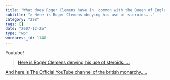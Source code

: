 ```yaml
---
title: "What does Roger Clemens have in  common with the Queen of England?"
subtitle: "> Here is Roger Clemens denying his use of steroids….."
category: "298"
tags: []
date: "2007-12-25"
type: "wp"
wordpress_id: 1148
---
```

Youtube!
> [Here is Roger Clemens denying his use of steroids…..](http://www.youtube.com/watch?v=vD0GHx980CU)

[And here is The Official YouTube channel of the british monarchy…..](http://www.google.com/url?sa=t&ct=res&cd=1&url=http%3A%2F%2Fwww.youtube.com%2Ftheroyalchannel&ei=8aJ3R8nOHpzSebSKmFg&usg=AFQjCNEja4vdT3HiQnsbKrdNqSitGXMg8A&sig2=6fhmfxECWbqM8uqCM160Zw)